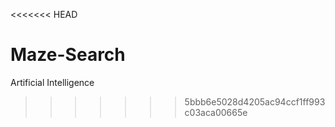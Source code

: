 <<<<<<< HEAD
# Maze-Search
Artificial Intelligence
>>>>>>> 5bbb6e5028d4205ac94ccf1ff993c03aca00665e
